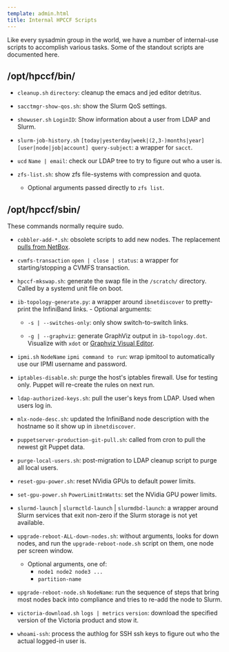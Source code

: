 ```yaml
---
template: admin.html
title: Internal HPCCF Scripts
---
```


Like every sysadmin group in the world, we have a number of internal-use scripts to accomplish various tasks. Some of
the standout scripts are documented here.

## /opt/hpccf/bin/

-   `cleanup.sh` `directory`: cleanup the emacs and jed editor detritus.

-   `sacctmgr-show-qos.sh`: show the Slurm QoS settings.

-   `showuser.sh` `LoginID`: Show information about a user from LDAP and Slurm.

-   `slurm-job-history.sh` `[today|yesterday|week|(2,3-)months|year] [user|node|job|account] query-subject`: a wrapper
    for `sacct`.

-   `ucd` `Name | email`: check our LDAP tree to try to figure out who a user is.

-   `zfs-list.sh`: show zfs file-systems with compression and quota.
    -   Optional arguments passed directly to `zfs list`.

## /opt/hpccf/sbin/

These commands normally require sudo.

-   `cobbler-add-*.sh`: obsolete scripts to add new nodes. The replacement [pulls from NetBox](/admin/cobbler/).

-   `cvmfs-transaction` `open | close | status`: a wrapper for starting/stopping a CVMFS transaction.

-   `hpccf-mkswap.sh`: generate the swap file in the `/scratch/` directory. Called by a systemd unit file on boot.

-   `ib-topology-generate.py`: a wrapper around `ibnetdiscover` to pretty-print the InfiniBand links. - Optional
    arguments:

    -   `-s | --switches-only`: only show switch-to-switch links.

    -   `-g | --graphviz`: generate GraphViz output in `ib-topology.dot`. Visualize with `xdot` or
        [Graphviz Visual Editor](https://magjac.com/graphviz-visual-editor/).

-   `ipmi.sh` `NodeName` `ipmi command to run`: wrap ipmitool to automatically use our IPMI username and password.

-   `iptables-disable.sh`: purge the host's iptables firewall. Use for testing only. Puppet will re-create the rules on
    next run.

-   `ldap-authorized-keys.sh`: pull the user's keys from LDAP. Used when users log in.

-   `mlx-node-desc.sh`: updated the InfiniBand node description with the hostname so it show up in `ibnetdiscover`.

-   `puppetserver-production-git-pull.sh`: called from cron to pull the newest git Puppet data.

-   `purge-local-users.sh`: post-migration to LDAP cleanup script to purge all local users.

-   `reset-gpu-power.sh`: reset NVidia GPUs to default power limits.

-   `set-gpu-power.sh` `PowerLimitInWatts`: set the NVidia GPU power limits.

-   `slurmd-launch` | `slurmctld-launch` | `slurmdbd-launch`: a wrapper around Slurm services that exit non-zero if the
    Slurm storage is not yet available.

-   `upgrade-reboot-ALL-down-nodes.sh`: without arguments, looks for down nodes, and run the `upgrade-reboot-node.sh`
    script on them, one node per screen window.

    -   Optional arguments, one of:
        -   `node1 node2 node3 ...`
        -   `partition-name`

-   `upgrade-reboot-node.sh` `NodeName`: run the sequence of steps that bring most nodes back into compliance and tries
    to re-add the node to Slurm.

-   `victoria-download.sh` `logs | metrics` `version`: download the specified version of the Victoria product and stow
    it.

-   `whoami-ssh`: process the authlog for SSH ssh keys to figure out who the actual logged-in user is.
